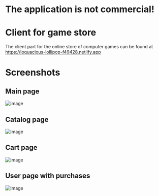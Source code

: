 # The application is not commercial!

# Client for game store
The client part for the online store of computer games can be found at https://loquacious-lollipop-f49428.netlify.app

# Screenshots
## Main page
![image](https://github.com/lokers23/game-store-react/assets/43656837/77152fae-413a-4af9-92fb-d2b3b6482bf7)

## Catalog page
![image](https://github.com/lokers23/game-store-react/assets/43656837/d8a23e20-d5c9-482e-be6f-fa9d8a1710f3)

## Cart page
![image](https://github.com/lokers23/game-store-react/assets/43656837/2872aefd-38ce-4b48-8b1a-166f2266454c)

## User page with purchases
![image](https://github.com/lokers23/game-store-react/assets/43656837/9274119b-650b-4270-a8b1-e7c73406c5d9)
